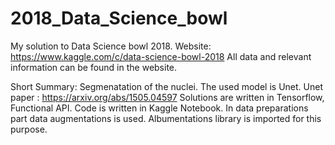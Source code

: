 # 2018_Data_Science_bowl
My solution to Data Science bowl 2018. Website: https://www.kaggle.com/c/data-science-bowl-2018
All data and relevant information can be found in the website.

Short Summary:
Segmenatation of the nuclei. The used model is Unet. Unet paper : https://arxiv.org/abs/1505.04597
Solutions are written in Tensorflow, Functional API.
Code is written in Kaggle Notebook. 
In data preparations part data augmentations is used. Albumentations library is imported for this purpose. 

